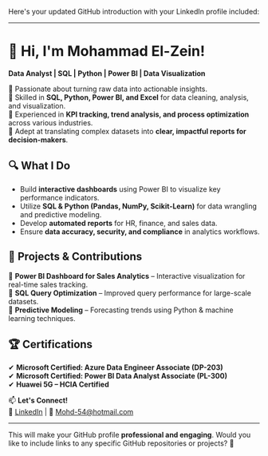 Here's your updated GitHub introduction with your LinkedIn profile included:  

---

# 👋 Hi, I'm Mohammad El-Zein!  
**Data Analyst | SQL | Python | Power BI | Data Visualization**  

🔹 Passionate about turning raw data into actionable insights.  
🔹 Skilled in **SQL, Python, Power BI, and Excel** for data cleaning, analysis, and visualization.  
🔹 Experienced in **KPI tracking, trend analysis, and process optimization** across various industries.  
🔹 Adept at translating complex datasets into **clear, impactful reports for decision-makers**.  

## 🔍 What I Do  
- Build **interactive dashboards** using Power BI to visualize key performance indicators.  
- Utilize **SQL & Python (Pandas, NumPy, Scikit-Learn)** for data wrangling and predictive modeling.  
- Develop **automated reports** for HR, finance, and sales data.  
- Ensure **data accuracy, security, and compliance** in analytics workflows.  

## 🚀 Projects & Contributions  
🔹 **Power BI Dashboard for Sales Analytics** – Interactive visualization for real-time sales tracking.  
🔹 **SQL Query Optimization** – Improved query performance for large-scale datasets.  
🔹 **Predictive Modeling** – Forecasting trends using Python & machine learning techniques.  

## 🏆 Certifications  
✔ **Microsoft Certified: Azure Data Engineer Associate (DP-203)**  
✔ **Microsoft Certified: Power BI Data Analyst Associate (PL-300)**  
✔ **Huawei 5G – HCIA Certified**  

📫 **Let's Connect!**  
🔗 [LinkedIn](https://www.linkedin.com/in/mohammad-el-zein-ab7210250/) | 📧 Mohd-54@hotmail.com  

---

This will make your GitHub profile **professional and engaging**. Would you like to include links to any specific GitHub repositories or projects? 🚀
